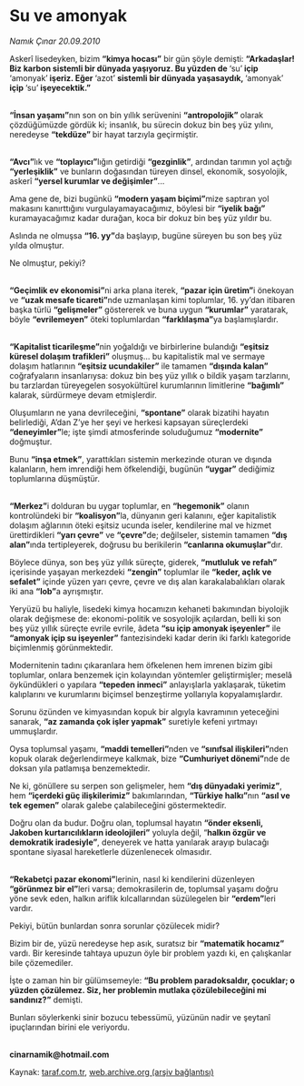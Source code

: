 # Su ve amonyak

*Namık Çınar 20.09.2010*

<div class="yazi"><p>Askerî lisedeyken, bizim <b>“kimya hocası”</b> bir gün şöyle demişti: <b>“Arkadaşlar! Biz karbon sistemli bir dünyada yaşıyoruz. Bu yüzden de </b>‘su’<b> içip </b>‘amonyak’<b> işeriz. Eğer </b>‘azot’ <b>sistemli</b><b> bir dünyada yaşasaydık, </b>‘amonyak’<b> içip </b>‘su’<b> işeyecektik.”</b></p>
<p><b><br/>“İnsan yaşamı”</b>nın son on bin yıllık serüvenini <b>“antropolojik”</b> olarak çözdüğümüzde gördük ki; insanlık, bu sürecin dokuz bin beş yüz yılını, neredeyse <b>“tekdüze” </b>bir hayat tarzıyla geçirmiştir.</p>
<p><b><br/>“Avcı”</b>lık ve <b>“toplayıcı”</b>lığın getirdiği <b>“gezginlik”</b>, ardından tarımın yol açtığı <b>“yerleşiklik”</b> ve bunların doğasından türeyen dinsel, ekonomik, sosyolojik, askerî <b>“yersel kurumlar ve değişimler”</b>...</p>
<p>Ama gene de, bizi bugünkü <b>“modern yaşam biçimi”</b>mize saptıran yol makasını kanırttığını vurgulayamayacağımız, böylesi bir <b>“iyelik bağı”</b> kuramayacağımız kadar durağan, koca bir dokuz bin beş yüz yıldır bu.</p>
<p>Aslında ne olmuşsa <b>“16. yy”</b>da başlayıp, bugüne süreyen bu son beş yüz yılda olmuştur.</p>
<p>Ne olmuştur, pekiyi?</p>
<p><b><br/>“Geçimlik ev ekonomisi”</b>ni arka plana iterek, <b>“pazar için üretim”</b>i önekoyan ve <b>“uzak mesafe ticareti”</b>nde uzmanlaşan kimi toplumlar, 16. yy’dan itibaren başka türlü <b>“gelişmeler”</b> göstererek ve buna uygun <b>“kurumlar”</b> yaratarak, böyle <b>“evrilemeyen”</b> öteki toplumlardan <b>“farklılaşma”</b>ya başlamışlardır.</p>
<p><b><br/>“Kapitalist ticarileşme”</b>nin yoğaldığı ve birbirlerine bulandığı <b>“eşitsiz küresel dolaşım trafikleri”</b> oluşmuş... bu kapitalistik mal ve sermaye dolaşım hatlarının <b>“eşitsiz ucundakiler”</b> ile tamamen <b>“dışında kalan”</b> coğrafyaların insanlarıysa: dokuz bin beş yüz yıllık o bildik yaşam tarzlarını, bu tarzlardan türeyegelen sosyokültürel kurumlarının limitlerine <b>“bağımlı”</b> kalarak, sürdürmeye devam etmişlerdir. </p>
<p>Oluşumların ne yana devrileceğini, <b>“spontane”</b> olarak bizatihi hayatın belirlediği, A’dan Z’ye her şeyi ve herkesi kapsayan süreçlerdeki <b>“deneyimler”</b>le; işte şimdi atmosferinde soluduğumuz <b>“modernite”</b> doğmuştur.</p>
<p>Bunu <b>“inşa etmek”</b>, yarattıkları sistemin merkezinde oturan ve dışında kalanların, hem imrendiği hem öfkelendiği, bugünün <b>“uygar”</b> dediğimiz toplumlarına düşmüştür.</p>
<p><b><br/>“Merkez”</b>i dolduran bu uygar toplumlar, en <b>“hegemonik”</b> olanın kontrolündeki bir <b>“koalisyon”</b>la, dünyanın geri kalanını, eğer kapitalistik dolaşım ağlarının öteki eşitsiz ucunda iseler, kendilerine mal ve hizmet ürettirdikleri <b>“yarı çevre”</b> ve <b>“çevre”</b>de; değilseler, sistemin tamamen <b>“dış alan”</b>ında tertipleyerek, doğrusu bu berikilerin <b>“canlarına okumuşlar”</b>dır.</p>
<p>Böylece dünya, son beş yüz yıllık süreçte, giderek, <b>“mutluluk</b> <b>ve refah”</b> içerisinde yaşayan merkezdeki <b>“zengin”</b> toplumlar ile <b>“keder, açlık ve sefalet”</b> içinde yüzen yarı çevre, çevre ve dış alan karakalabalıkları olarak iki ana <b>“lob”</b>a ayrışmıştır.</p>
<p>Yeryüzü bu haliyle, lisedeki kimya hocamızın kehaneti bakımından biyolojik olarak değişmese de: ekonomi-politik ve sosyolojik açılardan, belli ki son beş yüz yıllık süreçte evrile evrile, âdeta <b>“su içip amonyak işeyenler”</b> ile <b>“amonyak içip su işeyenler”</b> fantezisindeki kadar derin iki farklı kategoride biçimlenmiş görünmektedir.</p>
<p>Modernitenin tadını çıkaranlara hem öfkelenen hem imrenen bizim gibi toplumlar, onlara benzemek için kolayından yöntemler geliştirmişler; meselâ öykündükleri o yapılara <b>“tepeden inmeci”</b> anlayışlarla yaklaşarak, tüketim kalıplarını ve kurumlarını biçimsel benzeştirme yollarıyla kopyalamışlardır.</p>
<p>Sorunu özünden ve kimyasından kopuk bir algıyla kavramının yeteceğini sanarak, <b>“az zamanda çok işler yapmak”</b> suretiyle kefeni yırtmayı ummuşlardır.</p>
<p>Oysa toplumsal yaşamı, <b>“maddi temelleri”</b>nden ve <b>“sınıfsal ilişkileri”</b>nden kopuk olarak değerlendirmeye kalkmak, bize <b>“Cumhuriyet dönemi”</b>nde de doksan yıla patlamışa benzemektedir.</p>
<p>Ne ki, gönüllere su serpen son gelişmeler, hem <b>“dış dünyadaki yerimiz”</b>, hem <b>“içerdeki güç ilişkilerimiz”</b> bakımlarından, <b>“Türkiye halkı”</b>nın <b>“asıl ve tek egemen”</b> olarak galebe çalabileceğini göstermektedir.</p>
<p>Doğru olan da budur. Doğru olan, toplumsal hayatın <b>“önder eksenli, Jakoben kurtarıcılıkların ideolojileri”</b> yoluyla değil, “<b>halkın özgür ve demokratik iradesiyle”</b>, deneyerek ve hatta yanılarak arayıp bulacağı spontane siyasal hareketlerle düzenlenecek olmasıdır.</p>
<p><b><br/>“Rekabetçi pazar ekonomi”</b>lerinin, nasıl ki kendilerini düzenleyen <b>“görünmez bir el”</b>leri varsa; demokrasilerin de, toplumsal yaşamı doğru yöne sevk eden, halkın ariflik kılcallarından süzülegelen bir <b>“erdem”</b>leri vardır.</p>
<p>Pekiyi, bütün bunlardan sonra sorunlar çözülecek midir?</p>
<p>Bizim bir de, yüzü neredeyse hep asık, suratsız bir <b>“matematik hocamız”</b> vardı. Bir keresinde tahtaya upuzun öyle bir problem yazdı ki, en çalışkanlar bile çözemediler.</p>
<p>İşte o zaman hin bir gülümsemeyle: <b>“Bu problem paradoksaldır, çocuklar; o yüzden çözülemez. Siz, her problemin mutlaka çözülebileceğini mi sandınız?”</b> demişti.</p>
<p>Bunları söylerkenki sinir bozucu tebessümü, yüzünün nadir ve şeytanî ipuçlarından birini ele veriyordu.</p>
<p><b><br/>cinarnamik@hotmail.com</b></p></div>

Kaynak: [taraf.com.tr](http://www.taraf.com.tr:80/namik-cinar/makale-su-ve-amonyak.htm), [web.archive.org (arşiv bağlantısı)](http://web.archive.org/web/20100923100040/http://www.taraf.com.tr:80/namik-cinar/makale-su-ve-amonyak.htm)
